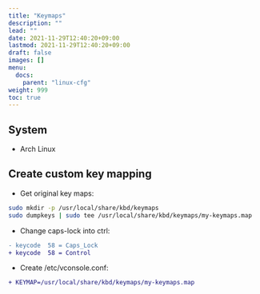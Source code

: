 ```yaml
---
title: "Keymaps"
description: ""
lead: ""
date: 2021-11-29T12:40:20+09:00
lastmod: 2021-11-29T12:40:20+09:00
draft: false
images: []
menu: 
  docs:
    parent: "linux-cfg"
weight: 999
toc: true
---
```


## System

- Arch Linux

## Create custom key mapping

- Get original key maps:

```sh
sudo mkdir -p /usr/local/share/kbd/keymaps
sudo dumpkeys | sudo tee /usr/local/share/kbd/keymaps/my-keymaps.map
```

- Change caps-lock into ctrl:

```diff
- keycode  58 = Caps_Lock
+ keycode  58 = Control
```

- Create /etc/vconsole.conf:

```diff
+ KEYMAP=/usr/local/share/kbd/keymaps/my-keymaps.map
```
